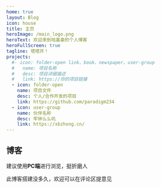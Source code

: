 ```yaml
---
home: true
layout: Blog
icon: house
title: 主页
heroImage: /main_logo.png
heroText: 欢迎来到哈基豪的个人博客
heroFullScreen: true
tagline: 塔塔开！
projects:
  #- icon: folder-open link、book、newspaper、user-group
  #   name: 项目名称
  #   desc: 项目详细描述
  #   link: https://你的项目链接
  - icon: folder-open
    name: 项目文件
    desc: 个人/合作开发的项目
    link: https://github.com/paradigm234
  - icon: user-group
    name: 伙伴名称
    desc: 牢钟么么叽
    link: https://xbzhong.cn/
---
```

## 博客

建议使用**PC端**进行浏览，挺折磨人

此博客搭建没多久，欢迎可以在评论区提意见

